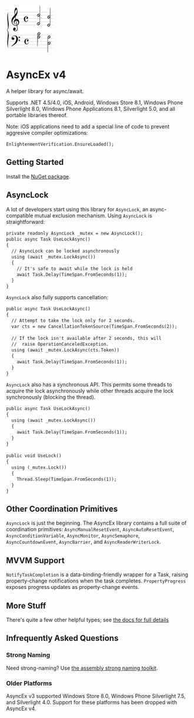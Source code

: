 ![Logo](AsyncEx.128.png)

# AsyncEx v4

A helper library for async/await.

Supports .NET 4.5/4.0, iOS, Android, Windows Store 8.1, Windows Phone Silverlight 8.0, Windows Phone Applications 8.1, Silverlight 5.0, and all portable libraries thereof.

Note: iOS applications need to add a special line of code to prevent aggresive compiler optimizations:

    EnlightenmentVerification.EnsureLoaded();

## Getting Started

Install the [NuGet package](http://www.nuget.org/packages/Nito.AsyncEx).

## AsyncLock

A lot of developers start using this library for `AsyncLock`, an async-compatible mutual exclusion mechanism. Using `AsyncLock` is straightforward:

    private readonly AsyncLock _mutex = new AsyncLock();
    public async Task UseLockAsync()
    {
      // AsyncLock can be locked asynchronously
      using (await _mutex.LockAsync())
      {
        // It's safe to await while the lock is held
        await Task.Delay(TimeSpan.FromSeconds(1));
      }
    }

`AsyncLock` also fully supports cancellation:

    public async Task UseLockAsync()
    {
      // Attempt to take the lock only for 2 seconds.
      var cts = new CancellationTokenSource(TimeSpan.FromSeconds(2));
      
      // If the lock isn't available after 2 seconds, this will
      //  raise OperationCanceledException.
      using (await _mutex.LockAsync(cts.Token))
      {
        await Task.Delay(TimeSpan.FromSeconds(1));
      }
    }

`AsyncLock` also has a synchronous API. This permits some threads to acquire the lock asynchronously while other threads acquire the lock synchronously (blocking the thread).

    public async Task UseLockAsync()
    {
      using (await _mutex.LockAsync())
      {
        await Task.Delay(TimeSpan.FromSeconds(1));
      }
    }

    public void UseLock()
    {
      using (_mutex.Lock())
      {
        Thread.Sleep(TimeSpan.FromSeconds(1));
      }
    }

## Other Coordination Primitives

`AsyncLock` is just the beginning. The AsyncEx library contains a full suite of coordination primitives: `AsyncManualResetEvent`, `AsyncAutoResetEvent`, `AsyncConditionVariable`, `AsyncMonitor`, `AsyncSemaphore`, `AsyncCountdownEvent`, `AsyncBarrier`, and `AsyncReaderWriterLock`.

## MVVM Support

`NotifyTaskCompletion` is a data-binding-friendly wrapper for a Task, raising property-change notifications when the task completes. `PropertyProgress` exposes progress updates as property-change events.

## More Stuff

There's quite a few other helpful types; see [the docs for full details](doc/Home.md)

## Infrequently Asked Questions

### Strong Naming

Need strong-naming? Use [the assembly strong naming toolkit](https://www.nuget.org/packages/Nivot.StrongNaming/1.0.4.2).

### Older Platforms

AsyncEx v3 supported Windows Store 8.0, Windows Phone Silverlight 7.5, and Silverlight 4.0. Support for these platforms has been dropped with AsyncEx v4.

